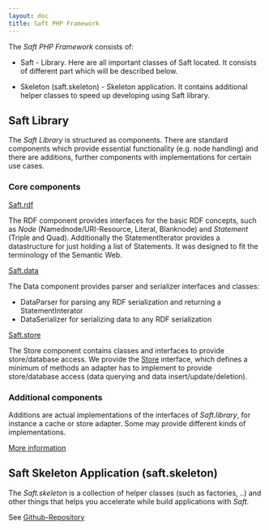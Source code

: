 ```yaml
---
layout: doc
title: Saft PHP Framework
---
```


The _Saft PHP Framework_ consists of:

- Saft - Library. Here are all important classes of Saft located. It consists of different part which will be described below.

- Skeleton (saft.skeleton) - Skeleton application. It contains additional helper classes to speed up developing using Saft library.


## Saft Library

The *Saft Library* is structured as components. There are standard components which provide essential functionality (e.g. node handling) and there are additions, further components with implementations for certain use cases.

### Core components

<a class="btn" href="rdf">Saft.rdf</a>

The RDF component provides interfaces for the basic RDF concepts, such as _Node_ (Namednode/URI-Resource, Literal, Blanknode) and _Statement_ (Triple and Quad). Additionally the StatementIterator provides a datastructure for just holding a list of Statements. It was designed to fit the terminology of the Semantic Web.


<a class="btn" href="data">Saft.data</a>

The Data component provides parser and serializer interfaces and classes:

- DataParser for parsing any RDF serialization and returning a StatementInterator
- DataSerializer for serializing data to any RDF serialization


<a class="btn" href="store">Saft.store</a>

The Store component contains classes and interfaces to provide store/database access. We provide the [Store](https://github.com/SaftIng/Saft/blob/master/src/Saft/Store/Store.php) interface, which defines a minimum of methods an adapter has to implement to provide store/database access (data querying and data insert/update/deletion).

### Additional components

Additions are actual implementations of the interfaces of _Saft.library_, for instance a cache or store adapter. Some may provide different kinds of implementations.

<a class="btn" href="addition">More information</a>

## Saft Skeleton Application (saft.skeleton)

The _Saft.skeleton_ is a collection of helper classes (such as factories, ..) and other things that helps you accelerate while build applications with _Saft_. 

See [Github-Repository](https://github.com/SaftIng/Saft.skeleton)
